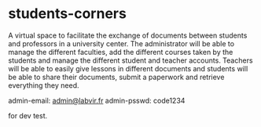 # students-corners 
A virtual space to facilitate the exchange of documents between students and professors in a university center. The administrator will be able to manage the different faculties, add the different courses taken by the students and manage the different student and teacher accounts. Teachers will be able to easily give lessons in different documents and students will be able to share their documents, submit a paperwork and retrieve everything they need.

admin-email: admin@labvir.fr
admin-psswd: code1234

for dev test.
